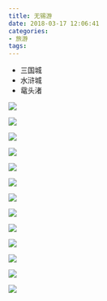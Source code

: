```yaml
---
title: 无锡游
date: 2018-03-17 12:06:41
categories:
- 旅游
tags:
---
```


* 三国城
* 水浒城
* 鼋头渚

![](/images/wuxiyou/IMG_1857.JPG)

<!-- more -->
![](/images/wuxiyou/IMG_1769.JPG)

![](/images/wuxiyou/IMG_1778.JPG)

![](/images/wuxiyou/IMG_1780.JPG)

![](/images/wuxiyou/IMG_1790.JPG)

![](/images/wuxiyou/IMG_1812.JPG)

![](/images/wuxiyou/IMG_1830.JPG)

![](/images/wuxiyou/IMG_1844.JPG)

![](/images/wuxiyou/IMG_1846.JPG)

![](/images/wuxiyou/IMG_1852.JPG)

![](/images/wuxiyou/IMG_1853.JPG)

![](/images/wuxiyou/IMG_1858.JPG)

![](/images/wuxiyou/IMG_1859.JPG)
